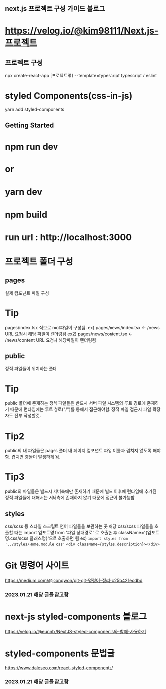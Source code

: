 ## next.js 프로젝트 구성 가이드 블로그 
# https://velog.io/@kim98111/Next.js-프로젝트

## 프로젝트 구성
npx create-react-app [프로젝트명] --template=typescript
typescript / eslint
# styled Components(css-in-js)
yarn add styled-components


## Getting Started

# npm run dev
# or
# yarn dev

# npm build

# run url : http://localhost:3000

# 프로젝트 폴더 구성
## pages
실제 컴포넌트 파일 구성
# Tip
pages/index.tsx 식으로 root파일이 구성됨.
ex) pages/news/index.tsx <- /news URL 요청시 해당 파일이 렌더링됨
ex2) pages/news/content.tsx <- /news/content URL 요청시 해당파일이 렌더링됨

## public
정적 파일들이 위치하는 폴더
# Tip
public 폴더에 존재하는 정적 파일들은 반드시 서버 파일 시스템의 루트 경로에 존재하기 때문에
런타임에는 루트 경로("/")를 통해서 접근해야함.
정적 파일 접근시 파일 확장자도 전부 작성할것.
# Tip2
public의 내 파일들은 pages 폴더 내 페이지 컴포넌트 파일 이름과 겹치지 않도록 해야함.
겹치면 충돌이 발생하게 됨.
# Tip3
public의 파일들은 빌드시 서버측에만 존재하기 때문에 빌드 이후에 런타임에 추가된 정적 파일들에 대해서는
서버측에 존재하지 않기 때문에 접근이 불가능함 

## styles
css/scss 등 스타일 스크립트 언어 파일들을 보관하는 곳
해당 css/scss 파일들을 호출할 때는 import 임포트명 from '파일 상대경로' 로 호출한 후
className='{임포트명.css/scss 클래스명}'으로 호출하면 됨
ex)
`` import styles from '../styles/Home.module.css' ``
`` <div className={styles.description}></div> ``

# Git 명령어 사이트
https://medium.com/@joongwon/git-git-명령어-정리-c25b421ecdbd

### 2023.01.21 해당 글들 참고함
# next-js styled-components 블로그
https://velog.io/@eunnbi/NextJS-styled-components와-함께-사용하기
# styled-components 문법글
https://www.daleseo.com/react-styled-components/
### 2023.01.21 해당 글들 참고함









